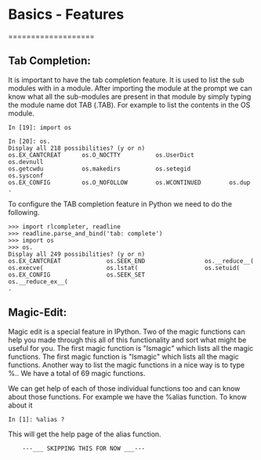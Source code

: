 # Basics - Features
===================

Tab Completion:
---------------
It is important to have the tab completion feature. It is used to list 
the sub modules with in a module. After importing the module at the prompt
we can know what all the sub-modules are present in that module by simply
typing the module name dot TAB (<module>.TAB).
For example to list the contents in the OS module.
```
In [19]: import os

In [20]: os.
Display all 218 possibilities? (y or n)
os.EX_CANTCREAT      os.O_NOCTTY          os.UserDict          os.devnull           
os.getcwdu           os.makedirs          os.setegid           os.sysconf
os.EX_CONFIG         os.O_NOFOLLOW        os.WCONTINUED        os.dup               
.
```
To configure the TAB completion feature in Python we need to do the following.
```
>>> import rlcompleter, readline
>>> readline.parse_and_bind('tab: complete')
>>> import os
>>> os.
Display all 249 possibilities? (y or n)
os.EX_CANTCREAT             os.SEEK_END                 os.__reduce__(              
os.execve(                  os.lstat(                   os.setuid(
os.EX_CONFIG                os.SEEK_SET                 os.__reduce_ex__(           
.
```
Magic-Edit:
-----------

Magic edit is a special feature in IPython. 
Two of the magic functions can help you made through this all of this functionality 
and sort what might be useful for you. The first magic function is "lsmagic" which 
lists all the magic functions. The first magic function is "lsmagic" which 
lists all the magic functions. Another way to list the magic functions in a nice
way is to type %.<TAB>. We have a total of 69 magic functions.

We can get help of each of those individual functions too and can know about those
functions. For example we have the %alias function. To know about it
```
In [1]: %alias ?
```
This will get the help page of the alias function.


		---___ SKIPPING THIS FOR NOW ___---
